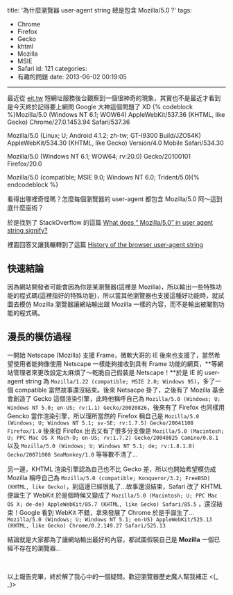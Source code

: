 title: '為什麼瀏覽器 user-agent string 總是包含 Mozilla/5.0 ?'
tags:
  - Chrome
  - Firefox
  - Gecko
  - khtml
  - Mozilla
  - MSIE
  - Safari
id: 121
categories:
  - 有趣的問題
date: 2013-06-02 00:19:05
---

最近從 [eit.tw](http://eit.tw) 短網址服務後台觀察到一個很神奇的現象，其實也不是最近才看到是今天終於記得要上網問 Google 大神這個問題了 XD
{% codeblock %}Mozilla/5.0 (Windows NT 6.1; WOW64) AppleWebKit/537.36 (KHTML, like Gecko) Chrome/27.0.1453.94 Safari/537.36

Mozilla/5.0 (Linux; U; Android 4.1.2; zh-tw; GT-I9300 Build/JZO54K) AppleWebKit/534.30 (KHTML, like Gecko) Version/4.0 Mobile Safari/534.30

Mozilla/5.0 (Windows NT 6.1; WOW64; rv:20.0) Gecko/20100101 Firefox/20.0

Mozilla/5.0 (compatible; MSIE 9.0; Windows NT 6.0; Trident/5.0){% endcodeblock %}
<!--more-->

看得出哪裡奇怪嗎？怎麼每個瀏覽器的 user-agent 都包含 Mozilla/5.0 阿～這到底什麼巫術？

於是找到了 StackOverflow 的這篇 [What does “ Mozilla/5.0” in user agent string signify?](http://stackoverflow.com/questions/12288452/what-does-mozilla-5-0-in-user-agent-string-signify)

裡面回答又讓我輾轉到了這篇 [History of the browser user-agent string](http://webaim.org/blog/user-agent-string-history/)

## 快速結論

因為網站開發者可能會因為你是某瀏覽器(這裡是 Mozilla)，所以輸出一些特殊功能的程式碼(這裡指好的特殊功能)，所以當其他瀏覽器也支援這種好功能時，就試圖去模仿 Mozilla 瀏覽器讓網站輸出跟 Mozilla 一樣的內容，而不是輸出被閹割功能的程式碼。

## 漫長的模仿過程

一開始 Netscape (Mozilla) 支援 Frame，微軟大哥的 IE 後來也支援了，當然希望使用者能夠像使用 Netscape 一樣能夠接收到具有 Frame 功能的網頁，**等網站管理者來更改設定太麻煩了～乾脆自己假裝是 Netscape！**於是 IE 的 user-agent string 為 `Mozilla/1.22 (compatible; MSIE 2.0; Windows 95)`，多了一個 compatible 當然故事還沒結束。後來 Netsacpe 掛了，之後有了 Mozilla 基金會創造了 Gecko 這個渲染引擎，此時他稱呼自己為 `Mozilla/5.0 (Windows; U; Windows NT 5.0; en-US; rv:1.1) Gecko/20020826`，後來有了 Firefox 也同樣用 Gencko 當作渲染引擎，所以理所當然的 Firefox 稱自己是 `Mozilla/5.0 (Windows; U; Windows NT 5.1; sv-SE; rv:1.7.5) Gecko/20041108 Firefox/1.0` 後來從 Firefox 出去又有了很多分支像是 `Mozilla/5.0 (Macintosh; U; PPC Mac OS X Mach-O; en-US; rv:1.7.2) Gecko/20040825 Camino/0.8.1` 以及 `Mozilla/5.0 (Windows; U; Windows NT 5.1; de; rv:1.8.1.8) Gecko/20071008 SeaMonkey/1.0` 等等數不清了...

另一邊，KHTML 渲染引擎認為自己也不比 Gecko 差，所以也開始希望模仿成 Mozilla 稱呼自己為 `Mozilla/5.0 (compatible; Konqueror/3.2; FreeBSD) (KHTML, like Gecko)`，到這邊已經很亂了...故事還沒結束，Safari 改了 KHTML 便誕生了 WebKit 於是個時候又變成了 `Mozilla/5.0 (Macintosh; U; PPC Mac OS X; de-de) AppleWebKit/85.7 (KHTML, like Gecko) Safari/85.5` ，還沒結束！Google 看到 WebKit 不錯，拿來發展了 Chrome 於是乎誕生了... `Mozilla/5.0 (Windows; U; Windows NT 5.1; en-US) AppleWebKit/525.13 (KHTML, like Gecko) Chrome/0.2.149.27 Safari/525.13`

結論就是大家都為了讓網站輸出最好的內容，都試圖假裝自己是 **Mozilla** 一個已經不存在的瀏覽器...

&nbsp;

以上報告完畢，終於解了我心中的一個疑問。歡迎瀏覽器歷史魔人幫我補正 &lt;(\_ \_)&gt;